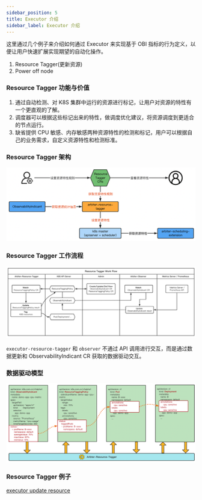 ```yaml
---
sidebar_position: 5
title: Executor 介绍
sidebar_label: Executor 介绍
---
```


<!--
Executors define behaviors based on OBI metrics to allow users to quickly scale and automate desired operations.

1. Resource Tagger(Update Resource)
2. Power off node
-->
这里通过几个例子来介绍如何通过 Executor 来实现基于 OBI 指标的行为定义，以便让用户快速扩展实现期望的自动化操作。
1. Resource Tagger(更新资源)
2. Power off node

<!--
### Executor Function And Value
1. Through automatic detection and marking of resources running in the K8S cluster, users can have a more intuitive understanding of the characteristics of resources.
2. Based on these marked characteristics, the scheduler can make scheduling optimisation recommendations to schedule resources to more suitable nodes for operation.
3. By default, CPU-sensitive and memory-sensitive resource characteristics are detected and marked, but users can customize the resource characteristics and detection criteria according to their business requirements.
-->
### Resource Tagger 功能与价值

1. 通过自动检测、对 K8S 集群中运行的资源进行标记，让用户对资源的特性有一个更直观的了解。
2. 调度器可以根据这些标记出来的特性，做调度优化建议，将资源调度到更适合的节点运行。
3. 缺省提供 CPU 敏感、内存敏感两种资源特性的检测和标记，用户可以根据自己的业务需求，自定义资源特性和检测标准。

<!-- ### Executor Architecture -->
### Resource Tagger 架构

![image-20220306110303070](./img/resource-tagger-arch-v0.3.png)

<!-- ### Executor Workflow -->
### Resource Tagger 工作流程

![image-20220306110303070](./img/resource-tagger-workflow-v0.3.png)

<!--
`executor-resource-tagger` and `observer` do not interact through API calls, but data-driven interaction through data update and acquisition of ObservabilityIndicant CR.
-->
`executor-resource-tagger` 和 `observer` 不通过 API 调用进行交互，而是通过数据更新和 ObservabilityIndi​​cant CR 获取的数据驱动交互。

<!--
### Data Driven Model Diagram
![image-20220306110303070](./img/resource-tagger-data-flow.png)

### Resource Tagger Demo
[executor update resource](../User%20Cases/update-resource.md)
-->
### 数据驱动模型
![image-20220306110303070](./img/resource-tagger-data-flow.png)

### Resource Tagger 例子
[executor update resource](../User%20Cases/update-resource.md)
